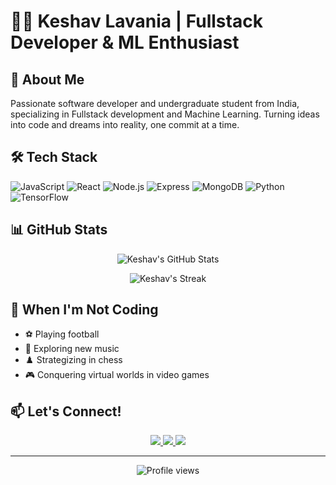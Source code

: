 # 👨‍💻 Keshav Lavania | Fullstack Developer & ML Enthusiast

## 🚀 About Me

Passionate software developer and undergraduate student from India, specializing in Fullstack development and Machine Learning. Turning ideas into code and dreams into reality, one commit at a time.

## 🛠 Tech Stack

![JavaScript](https://img.shields.io/badge/-JavaScript-F7DF1E?style=flat-square&logo=javascript&logoColor=black)
![React](https://img.shields.io/badge/-React-61DAFB?style=flat-square&logo=react&logoColor=black)
![Node.js](https://img.shields.io/badge/-Node.js-339933?style=flat-square&logo=node.js&logoColor=white)
![Express](https://img.shields.io/badge/-Express-000000?style=flat-square&logo=express&logoColor=white)
![MongoDB](https://img.shields.io/badge/-MongoDB-47A248?style=flat-square&logo=mongodb&logoColor=white)
![Python](https://img.shields.io/badge/-Python-3776AB?style=flat-square&logo=python&logoColor=white)
![TensorFlow](https://img.shields.io/badge/-TensorFlow-FF6F00?style=flat-square&logo=tensorflow&logoColor=white)

## 📊 GitHub Stats

<p align="center">
  <img src="https://github-readme-stats.vercel.app/api?username=keshav479&show_icons=true&theme=radical" alt="Keshav's GitHub Stats" />
</p>

<p align="center">
  <img src="https://github-readme-streak-stats.herokuapp.com/?user=keshav479&theme=dark" alt="Keshav's Streak" />
</p>

## 🎸 When I'm Not Coding

- ⚽ Playing football
- 🎵 Exploring new music
- ♟️ Strategizing in chess
- 🎮 Conquering virtual worlds in video games

## 📫 Let's Connect!

<p align="center">
  <a href="https://www.linkedin.com/in/keshav-lavania-942a33267/">
    <img src="https://img.shields.io/badge/-LinkedIn-0077B5?style=for-the-badge&logo=Linkedin&logoColor=white"/>
  </a>
  <a href="mailto:lavaniakeshav@gmail.com">
    <img src="https://img.shields.io/badge/-Gmail-D14836?style=for-the-badge&logo=Gmail&logoColor=white"/>
  </a>
  <a href="https://github.com/keshav479">
    <img src="https://img.shields.io/badge/-GitHub-181717?style=for-the-badge&logo=GitHub&logoColor=white"/>
  </a>
</p>

---

<p align="center">
  <img src="https://komarev.com/ghpvc/?username=keshav479&color=blueviolet" alt="Profile views">
</p>
